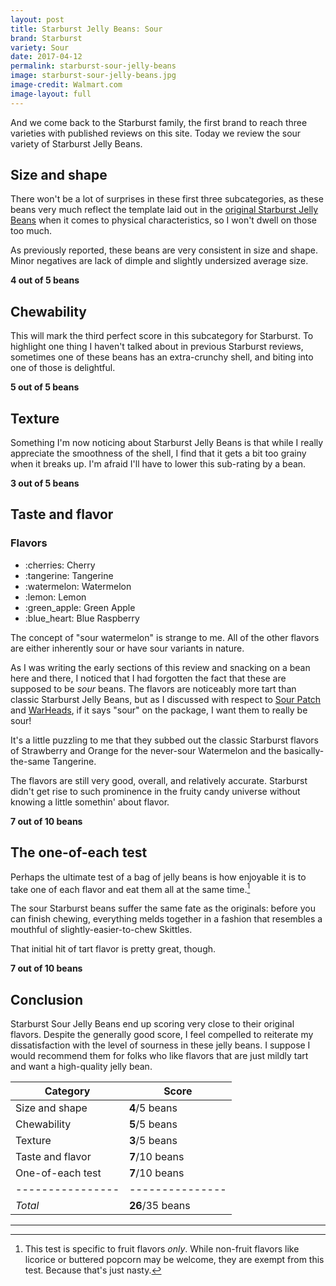 ```yaml
---
layout: post
title: Starburst Jelly Beans: Sour
brand: Starburst
variety: Sour
date: 2017-04-12
permalink: starburst-sour-jelly-beans
image: starburst-sour-jelly-beans.jpg
image-credit: Walmart.com
image-layout: full
---
```


And we come back to the Starburst family,
the first brand to reach three varieties with published reviews on this site.
Today we review the sour variety of Starburst Jelly Beans.


## Size and shape

There won't be a lot of surprises in these first three subcategories,
as these beans very much reflect the template laid out in the
[original Starburst Jelly Beans](/starburst-jelly-beans)
when it comes to physical characteristics,
so I won't dwell on those too much.

As previously reported, these beans are very consistent in size and shape.
Minor negatives are lack of dimple and slightly undersized average size.

**4 out of 5 beans**


## Chewability

This will mark the third perfect score in this subcategory for Starburst.
To highlight one thing I haven't talked about in previous Starburst reviews,
sometimes one of these beans has an extra-crunchy shell,
and biting into one of those is delightful.

**5 out of 5 beans**


## Texture

Something I'm now noticing about Starburst Jelly Beans is that
while I really appreciate the smoothness of the shell,
I find that it gets a bit too grainy when it breaks up.
I'm afraid I'll have to lower this sub-rating by a bean.

**3 out of 5 beans**


## Taste and flavor

<div class="inset">
    <h3>Flavors</h3>
    <ul class="emoji-list">
        <li>:cherries: Cherry</li>
        <li>:tangerine: Tangerine</li>
        <li>:watermelon: Watermelon</li>
        <li>:lemon: Lemon</li>
        <li>:green_apple: Green Apple</li>
        <li>:blue_heart: Blue Raspberry</li>
    </ul>
    <p>
        The concept of "sour watermelon" is strange to me.
        All of the other flavors are either inherently sour
        or have sour variants in nature.
    </p>
</div>

As I was writing the early sections of this review and
snacking on a bean here and there, I noticed that I had forgotten
the fact that these are supposed to be _sour_ beans.
The flavors are noticeably more tart than classic Starburst Jelly Beans,
but as I discussed with respect to
[Sour Patch](/sour-patch-jelly-beans) and
[WarHeads](/warheads-sour-jelly-beans),
if it says "sour" on the package, I want them to really be sour!

It's a little puzzling to me that they subbed out
the classic Starburst flavors of Strawberry and Orange
for the never-sour Watermelon and the basically-the-same Tangerine.

The flavors are still very good, overall, and relatively accurate.
Starburst didn't get rise to such prominence in the fruity
candy universe without knowing a little somethin' about flavor.

**7 out of 10 beans**


## The one-of-each test

Perhaps the ultimate test of a bag of jelly beans is how enjoyable it is
to take one of each flavor and eat them all at the same time.[^1]

The sour Starburst beans suffer the same fate as the originals:
before you can finish chewing, everything melds together in a
fashion that resembles a mouthful of slightly-easier-to-chew Skittles.

That initial hit of tart flavor is pretty great, though.

**7 out of 10 beans**


## Conclusion

Starburst Sour Jelly Beans end up scoring very close to their original flavors.
Despite the generally good score, I feel compelled to reiterate
my dissatisfaction with the level of sourness in these jelly beans.
I suppose I would recommend them for folks who like flavors
that are just mildly tart and want a high-quality jelly bean.

Category         | Score
---------------- | ---------------
Size and shape   | **4**/5 beans
Chewability      | **5**/5 beans
Texture          | **3**/5 beans
Taste and flavor | **7**/10 beans
One-of-each test | **7**/10 beans
---------------- | ---------------
_Total_          | **26**/35 beans


---

[^1]: This test is specific to fruit flavors _only_. While non-fruit flavors like licorice or buttered popcorn may be welcome, they are exempt from this test. Because that's just nasty.
